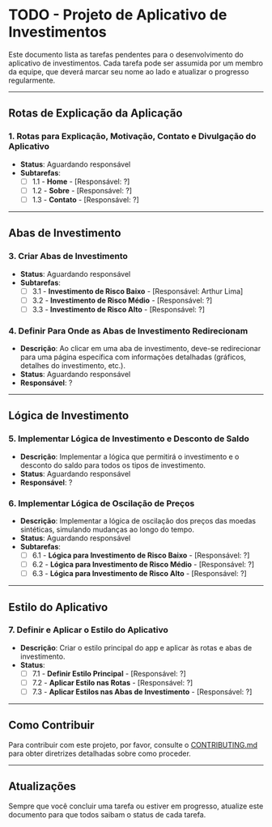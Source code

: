 # TODO - Projeto de Aplicativo de Investimentos

Este documento lista as tarefas pendentes para o desenvolvimento do aplicativo de investimentos. Cada tarefa pode ser assumida por um membro da equipe, que deverá marcar seu nome ao lado e atualizar o progresso regularmente.

---

## Rotas de Explicação da Aplicação

### 1. Rotas para Explicação, Motivação, Contato e Divulgação do Aplicativo
- **Status**: Aguardando responsável
- **Subtarefas**:
  - [ ] 1.1 - **Home** - [Responsável: ?]
  - [ ] 1.2 - **Sobre** - [Responsável: ?]
  - [ ] 1.3 - **Contato** - [Responsável: ?]

---

## Abas de Investimento

### 3. Criar Abas de Investimento
- **Status**: Aguardando responsável
- **Subtarefas**:
  - [ ] 3.1 - **Investimento de Risco Baixo** - [Responsável: Arthur Lima]
  - [ ] 3.2 - **Investimento de Risco Médio** - [Responsável: ?]
  - [ ] 3.3 - **Investimento de Risco Alto** - [Responsável: ?]

### 4. Definir Para Onde as Abas de Investimento Redirecionam
- **Descrição**: Ao clicar em uma aba de investimento, deve-se redirecionar para uma página específica com informações detalhadas (gráficos, detalhes do investimento, etc.).
- **Status**: Aguardando responsável
- **Responsável**: ?

---

## Lógica de Investimento

### 5. Implementar Lógica de Investimento e Desconto de Saldo
- **Descrição**: Implementar a lógica que permitirá o investimento e o desconto do saldo para todos os tipos de investimento.
- **Status**: Aguardando responsável
- **Responsável**: ?

### 6. Implementar Lógica de Oscilação de Preços
- **Descrição**: Implementar a lógica de oscilação dos preços das moedas sintéticas, simulando mudanças ao longo do tempo.
- **Status**: Aguardando responsável
- **Subtarefas**:
  - [ ] 6.1 - **Lógica para Investimento de Risco Baixo** - [Responsável: ?]
  - [ ] 6.2 - **Lógica para Investimento de Risco Médio** - [Responsável: ?]
  - [ ] 6.3 - **Lógica para Investimento de Risco Alto** - [Responsável: ?]

---

## Estilo do Aplicativo

### 7. Definir e Aplicar o Estilo do Aplicativo
- **Descrição**: Criar o estilo principal do app e aplicar às rotas e abas de investimento.
- **Status**:
  - [ ] 7.1 - **Definir Estilo Principal** - [Responsável: ?]
  - [ ] 7.2 - **Aplicar Estilo nas Rotas** - [Responsável: ?]
  - [ ] 7.3 - **Aplicar Estilos nas Abas de Investimento** - [Responsável: ?]

---

## Como Contribuir

Para contribuir com este projeto, por favor, consulte o [CONTRIBUTING.md](./CONTRIBUTING.md) para obter diretrizes detalhadas sobre como proceder.

---

## Atualizações

Sempre que você concluir uma tarefa ou estiver em progresso, atualize este documento para que todos saibam o status de cada tarefa.
